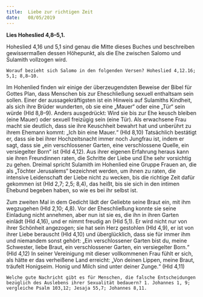 ```yaml
---
title:  Liebe zur richtigen Zeit
date:   08/05/2019
---
```


**Lies Hoheslied 4,8–5,1.**

Hoheslied 4,16 und 5,1 sind genau die Mitte dieses Buches und beschreiben gewissermaßen dessen Höhepunkt, als die Ehe zwischen Salomo und Sulamith vollzogen wird.

`Worauf bezieht sich Salomo in den folgenden Versen? Hoheslied 4,12.16; 5,1; 8,8–10.`

Im Hohenlied finden wir einige der überzeugendsten Beweise der Bibel für Gottes Plan, dass Menschen bis zur Eheschließung sexuell enthaltsam sein sollen. Einer der aussagekräftigsten ist ein Hinweis auf Sulamiths Kindheit, als sich ihre Brüder wunderten, ob sie eine „Mauer“ oder eine „Tür“ sein würde (Hld 8,8–9). Anders ausgedrückt: Wird sie bis zur Ehe keusch bleiben (eine Mauer) oder sexuell freizügig sein (eine Tür). Als erwachsene Frau macht sie deutlich, dass sie ihre Keuschheit bewahrt hat und unberührt zu ihrem Ehemann kommt: „Ich bin eine Mauer.“ (Hld 8,10) Tatsächlich bestätigt er, dass sie bei ihrer Hochzeitsnacht immer noch Jungfrau ist, indem er sagt, dass sie „ein verschlossener Garten, eine verschlossene Quelle, ein versiegelter Born“ ist (Hld 4,12). Aus ihrer eigenen Erfahrung heraus kann sie ihren Freundinnen raten, die Schritte der Liebe und Ehe sehr vorsichtig zu gehen. Dreimal spricht Sulamith im Hohenlied eine Gruppe Frauen an, die als „Töchter Jerusalems“ bezeichnet werden, um ihnen zu raten, die intensive Leidenschaft der Liebe nicht zu wecken, bis die richtige Zeit dafür gekommen ist (Hld 2,7; 2,5; 8,4), das heißt, bis sie sich in den intimen Ehebund begeben haben, so wie es bei ihr selbst ist.

Zum zweiten Mal in dem Gedicht lädt der Geliebte seine Braut ein, mit ihm wegzugehen (Hld 2,10; 4,8). Vor der Eheschließung konnte sie seine Einladung nicht annehmen, aber nun ist sie es, die ihn in ihren Garten einlädt (Hld 4,16), und er nimmt freudig an (Hld 5,1). Er wird nicht nur von ihrer Schönheit angezogen; sie hat sein Herz gestohlen (Hld 4,9), er ist von ihrer Liebe berauscht (Hld 4,10) und überglücklich, dass sie für immer ihm und niemandem sonst gehört: „Ein verschlossener Garten bist du, meine Schwester, liebe Braut, ein verschlossener Garten, ein versiegelter Born.“ (Hld 4,12) In seiner Vereinigung mit dieser vollkommenen Frau fühlt er sich, als hätte er das verheißene Land erreicht: „Von deinen Lippen, meine Braut, träufelt Honigseim. Honig und Milch sind unter deiner Zunge.“ (Hld 4,11)

`Welche gute Nachricht gibt es für Menschen, die falsche Entscheidungen bezüglich des Auslebens ihrer Sexualität bedauern? 1. Johannes 1, 9; vergleiche Psalm 103,12; Jesaja 55,7; Johannes 8,11.`
